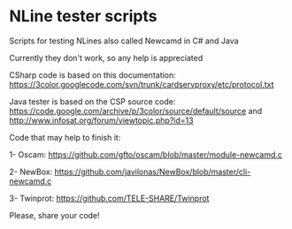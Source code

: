 # NLine tester scripts
Scripts for testing NLines also called Newcamd in C# and Java

Currently they don't work, so any help is appreciated

CSharp code is based on this documentation: https://3color.googlecode.com/svn/trunk/cardservproxy/etc/protocol.txt

Java tester is based on the CSP source code:
https://code.google.com/archive/p/3color/source/default/source
and http://www.infosat.org/forum/viewtopic.php?id=13

Code that may help to finish it:

1- Oscam: https://github.com/gfto/oscam/blob/master/module-newcamd.c

2- NewBox: https://github.com/javilonas/NewBox/blob/master/cli-newcamd.c

3- Twinprot: https://github.com/TELE-SHARE/Twinprot

Please, share your code!

